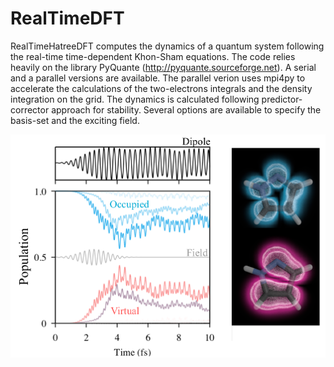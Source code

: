 # RealTimeDFT

RealTimeHatreeDFT computes the dynamics of a quantum system following the real-time time-dependent Khon-Sham equations. The code relies heavily on the library PyQuante (http://pyquante.sourceforge.net). A serial and a parallel versions are available. The parallel verion uses mpi4py to accelerate the calculations of the two-electrons integrals and the density integration on the grid. The dynamics is calculated following  predictor-corrector approach for stability. Several options are available to specify the basis-set and the exciting field. 


![Alt text](illust.png?raw=true "Dynamics of Pyrazole")
